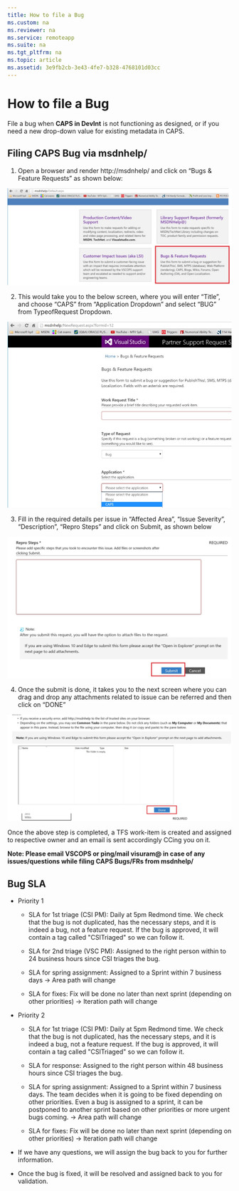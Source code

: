 ```yaml
---
title: How to file a Bug
ms.custom: na
ms.reviewer: na
ms.service: remoteapp
ms.suite: na
ms.tgt_pltfrm: na
ms.topic: article
ms.assetid: 3e9fb2cb-3e43-4fe7-b328-4768101d03cc
---
```

# How to file a Bug
File a bug when **CAPS in DevInt** is not functioning as designed, or if you need a new drop-down value for existing metadata in CAPS.

## Filing CAPS Bug via msdnhelp/
1)	Open a browser and render http://msdnhelp/ and click on “Bugs &amp; Feature Requests” as shown below:

![](../Image/BugImg1.jpg)

2)	This would take you to the below screen, where you will enter “Title”, and choose “CAPS” from “Application Dropdown” and select “BUG” from TypeofRequest Dropdown.

![](../Image/BugImg2.jpg)

3)	Fill in the required details per issue in “Affected Area”, “Issue Severity”, “Description”, “Repro Steps” and click on Submit, as shown below

![](../Image/BugIMg3.jpg)

4)	Once the submit is done, it takes you to the next screen where you can drag and drop any attachments related to issue can be referred and then click on “DONE”

![](../Image/BUgImg4.jpg)

Once the above step is completed, a TFS work-item is created and assigned to respective owner and an email is sent accordingly CCing you on it.

**Note: Please email VSCOPS or ping/mail visuram@ in case of any issues/questions while filing CAPS Bugs/FRs from msdnhelp/**

## <a name="test"></a>Bug SLA

-   Priority 1

    -   SLA for 1st triage (CSI PM): Daily at 5pm Redmond time. We check that the bug is not duplicated, has the necessary steps, and it is indeed a bug, not a feature request. If the bug is approved, it will contain a tag called "CSITriaged" so we can follow it.

    -   SLA for 2nd triage (VSC PM): Assigned to the right person within to 24 business hours since CSI triages the bug.

    -   SLA for spring assignment: Assigned to a Sprint within 7 business days -&gt; Area path will change

    -   SLA for fixes: Fix will be done no later than next sprint (depending on other priorities) -&gt; Iteration path will change

-   Priority 2

    -   SLA for 1st triage (CSI PM): Daily at 5pm Redmond time. We check that the bug is not duplicated, has the necessary steps, and it is indeed a bug, not a feature request. If the bug is approved, it will contain a tag called "CSITriaged" so we can follow it.

    -   SLA for response: Assigned to the right person within 48 business hours since CSI triages the bug.

    -   SLA for spring assignment: Assigned to a Sprint within 7 business days. The team decides when it is going to be fixed depending on other priorities. Even a bug is assigned to a sprint, it can be postponed to another sprint based on other priorities or more urgent bugs coming. -&gt; Area path will change

    -   SLA for fixes: Fix will be done no later than next sprint (depending on other priorities) -&gt; Iteration path will change

-   If we have any questions, we will assign the bug back to you for further information.

-   Once the bug is fixed, it will be resolved and assigned back to you for validation.

